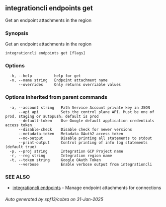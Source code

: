 ## integrationcli endpoints get

Get an endpoint attachments in the region

### Synopsis

Get an endpoint attachments in the region

```
integrationcli endpoints get [flags]
```

### Options

```
  -h, --help          help for get
  -n, --name string   Endpoint attachment name
      --overrides     Only returns overriable values
```

### Options inherited from parent commands

```
  -a, --account string   Path Service Account private key in JSON
      --api api          Sets the control plane API. Must be one of prod, staging or autopush; default is prod
      --default-token    Use Google default application credentials access token
      --disable-check    Disable check for newer versions
      --metadata-token   Metadata OAuth2 access token
      --no-output        Disable printing all statements to stdout
      --print-output     Control printing of info log statements (default true)
  -p, --proj string      Integration GCP Project name
  -r, --reg string       Integration region name
  -t, --token string     Google OAuth Token
      --verbose          Enable verbose output from integrationcli
```

### SEE ALSO

* [integrationcli endpoints](integrationcli_endpoints.md)	 - Manage endpoint attachments for connections

###### Auto generated by spf13/cobra on 31-Jan-2025
